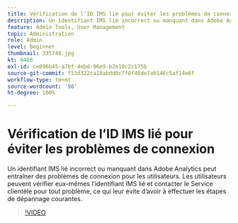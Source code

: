 ```yaml
---
title: Vérification de l’ID IMS lié pour éviter les problèmes de connexion
description: Un identifiant IMS lié incorrect ou manquant dans Adobe Analytics peut entraîner des problèmes de connexion pour les utilisateurs. Les utilisateurs peuvent vérifier eux-mêmes l’identifiant IMS lié et contacter le Service clientèle pour tout problème, ce qui leur évite d’avoir à effectuer les étapes de dépannage courantes.
feature: Admin Tools, User Management
topic: Administration
role: Admin
level: Beginner
thumbnail: 335749.jpg
kt: 8466
exl-id: ce096b45-a7bf-4ebd-96e9-b2e10c2c175b
source-git-commit: f53d322ca18abdd0c7f0f46de7a0146c5af14e6f
workflow-type: tm+mt
source-wordcount: '98'
ht-degree: 100%

---
```


# Vérification de l’ID IMS lié pour éviter les problèmes de connexion

Un identifiant IMS lié incorrect ou manquant dans Adobe Analytics peut entraîner des problèmes de connexion pour les utilisateurs. Les utilisateurs peuvent vérifier eux-mêmes l’identifiant IMS lié et contacter le Service clientèle pour tout problème, ce qui leur évite d’avoir à effectuer les étapes de dépannage courantes.


>[!VIDEO](https://video.tv.adobe.com/v/335749/?quality=12&learn=on)
